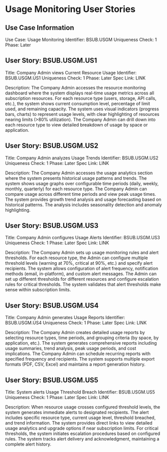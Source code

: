 # Usage Monitoring User Stories

## Use Case Information
Use Case: Usage Monitoring
Identifier: BSUB.USGM
Uniqueness Check: 1
Phase: Later

## User Story: BSUB.USGM.US1
Title: Company Admin views Current Resource Usage
Identifier: BSUB.USGM.US1
Uniqueness Check: 1
Phase: Later
Spec Link: LINK

Description:
The Company Admin accesses the resource monitoring dashboard where the system displays real-time usage metrics across all subscription resources. For each resource type (users, storage, API calls, etc.), the system shows current consumption level, percentage of limit used, and remaining capacity. The system uses visual indicators (progress bars, charts) to represent usage levels, with clear highlighting of resources nearing limits (>80% utilization). The Company Admin can drill down into each resource type to view detailed breakdown of usage by space or application.

## User Story: BSUB.USGM.US2
Title: Company Admin analyzes Usage Trends
Identifier: BSUB.USGM.US2
Uniqueness Check: 1
Phase: Later
Spec Link: LINK

Description:
The Company Admin accesses the usage analytics section where the system presents historical usage patterns and trends. The system shows usage graphs over configurable time periods (daily, weekly, monthly, quarterly) for each resource type. The Company Admin can compare usage across different time periods and view peak usage times. The system provides growth trend analysis and usage forecasting based on historical patterns. The analysis includes seasonality detection and anomaly highlighting.

## User Story: BSUB.USGM.US3
Title: Company Admin configures Usage Alerts
Identifier: BSUB.USGM.US3
Uniqueness Check: 1
Phase: Later
Spec Link: LINK

Description:
The Company Admin sets up usage monitoring rules and alert thresholds. For each resource type, the Admin can configure multiple threshold levels (warning at 70%, critical at 90%, etc.) and specify alert recipients. The system allows configuration of alert frequency, notification methods (email, in-platform), and custom alert messages. The Admin can set up different thresholds for different resources and configure escalation rules for critical thresholds. The system validates that alert thresholds make sense within subscription limits.

## User Story: BSUB.USGM.US4
Title: Company Admin generates Usage Reports
Identifier: BSUB.USGM.US4
Uniqueness Check: 1
Phase: Later
Spec Link: LINK

Description:
The Company Admin creates detailed usage reports by selecting resource types, time periods, and grouping criteria (by space, by application, etc.). The system generates comprehensive reports including usage summaries, trend analysis, peak usage periods, and cost implications. The Company Admin can schedule recurring reports with specified frequency and recipients. The system supports multiple export formats (PDF, CSV, Excel) and maintains a report generation history.

## User Story: BSUB.USGM.US5
Title: System alerts Usage Threshold Breach
Identifier: BSUB.USGM.US5
Uniqueness Check: 1
Phase: Later
Spec Link: LINK

Description:
When resource usage crosses configured threshold levels, the system generates immediate alerts to designated recipients. The alert includes specific resource type, current usage level, threshold breached, and trend information. The system provides direct links to view detailed usage analytics and upgrade options if near subscription limits. For critical thresholds, the system initiates escalation procedures based on configured rules. The system tracks alert delivery and acknowledgment, maintaining a complete alert history.